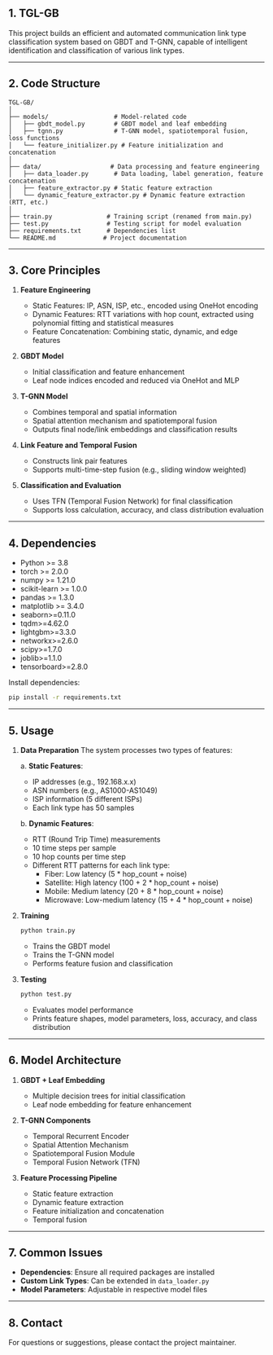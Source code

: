 ## 1. TGL-GB

This project builds an efficient and automated communication link type classification system based on GBDT and T-GNN, capable of intelligent identification and classification of various link types.

---

## 2. Code Structure

```
TGL-GB/
│
├── models/                  # Model-related code
│   ├── gbdt_model.py        # GBDT model and leaf embedding
│   ├── tgnn.py              # T-GNN model, spatiotemporal fusion, loss functions
│   └── feature_initializer.py # Feature initialization and concatenation
│
├── data/                   # Data processing and feature engineering
│   ├── data_loader.py       # Data loading, label generation, feature concatenation
│   ├── feature_extractor.py # Static feature extraction
│   └── dynamic_feature_extractor.py # Dynamic feature extraction (RTT, etc.)
│
├── train.py               # Training script (renamed from main.py)
├── test.py                # Testing script for model evaluation
├── requirements.txt       # Dependencies list
└── README.md             # Project documentation
```

---

## 3. Core Principles

1. **Feature Engineering**
   - Static Features: IP, ASN, ISP, etc., encoded using OneHot encoding
   - Dynamic Features: RTT variations with hop count, extracted using polynomial fitting and statistical measures
   - Feature Concatenation: Combining static, dynamic, and edge features

2. **GBDT Model**
   - Initial classification and feature enhancement
   - Leaf node indices encoded and reduced via OneHot and MLP

3. **T-GNN Model**
   - Combines temporal and spatial information
   - Spatial attention mechanism and spatiotemporal fusion
   - Outputs final node/link embeddings and classification results

4. **Link Feature and Temporal Fusion**
   - Constructs link pair features
   - Supports multi-time-step fusion (e.g., sliding window weighted)

5. **Classification and Evaluation**
   - Uses TFN (Temporal Fusion Network) for final classification
   - Supports loss calculation, accuracy, and class distribution evaluation

---

## 4. Dependencies

- Python >= 3.8
- torch >= 2.0.0
- numpy >= 1.21.0
- scikit-learn >= 1.0.0
- pandas >= 1.3.0
- matplotlib >= 3.4.0
- seaborn>=0.11.0
- tqdm>=4.62.0
- lightgbm>=3.3.0
- networkx>=2.6.0
- scipy>=1.7.0
- joblib>=1.1.0
- tensorboard>=2.8.0 

Install dependencies:
```bash
pip install -r requirements.txt
```

---

## 5. Usage

1. **Data Preparation**
   The system processes two types of features:

   a. **Static Features**:
   - IP addresses (e.g., 192.168.x.x)
   - ASN numbers (e.g., AS1000-AS1049)
   - ISP information (5 different ISPs)
   - Each link type has 50 samples

   b. **Dynamic Features**:
   - RTT (Round Trip Time) measurements
   - 10 time steps per sample
   - 10 hop counts per time step
   - Different RTT patterns for each link type:
     * Fiber: Low latency (5 * hop_count + noise)
     * Satellite: High latency (100 + 2 * hop_count + noise)
     * Mobile: Medium latency (20 + 8 * hop_count + noise)
     * Microwave: Low-medium latency (15 + 4 * hop_count + noise)

2. **Training**
   ```bash
   python train.py
   ```
   - Trains the GBDT model
   - Trains the T-GNN model
   - Performs feature fusion and classification

3. **Testing**
   ```bash
   python test.py
   ```
   - Evaluates model performance
   - Prints feature shapes, model parameters, loss, accuracy, and class distribution

---

## 6. Model Architecture

1. **GBDT + Leaf Embedding**
   - Multiple decision trees for initial classification
   - Leaf node embedding for feature enhancement

2. **T-GNN Components**
   - Temporal Recurrent Encoder
   - Spatial Attention Mechanism
   - Spatiotemporal Fusion Module
   - Temporal Fusion Network (TFN)

3. **Feature Processing Pipeline**
   - Static feature extraction
   - Dynamic feature extraction
   - Feature initialization and concatenation
   - Temporal fusion

---

## 7. Common Issues

- **Dependencies**: Ensure all required packages are installed
- **Custom Link Types**: Can be extended in `data_loader.py`
- **Model Parameters**: Adjustable in respective model files

---

## 8. Contact
For questions or suggestions, please contact the project maintainer. 
